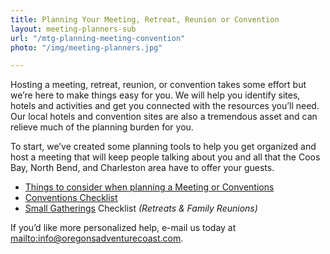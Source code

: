 ```yaml
---
title: Planning Your Meeting, Retreat, Reunion or Convention
layout: meeting-planners-sub
url: "/mtg-planning-meeting-convention"
photo: "/img/meeting-planners.jpg"

---
```

Hosting a meeting, retreat, reunion, or convention takes some effort but we’re here to make things easy for you. We will help you identify sites, hotels and activities and get you connected with the resources you’ll need. Our local hotels and convention sites are also a tremendous asset and can relieve much of the planning burden for you.

To start, we’ve created some planning tools to help you get organized and host a meeting that will keep people talking about you and all that the Coos Bay, North Bend, and Charleston area have to offer your guests.

* [Things to consider when planning a Meeting or Conventions](/img/meetings-checklist-2018.pdf)
* [Conventions Checklist](/img/conv-planning-checklist-2018.pdf)
* [Small Gatherings](/img/gathering-checklist-2018.pdf) Checklist _(Retreats & Family Reunions)_

If you’d like more personalized help, e-mail us today at [mailto:info@oregonsadventurecoast.com](mailto:info@oregonsadventurecoast.com).